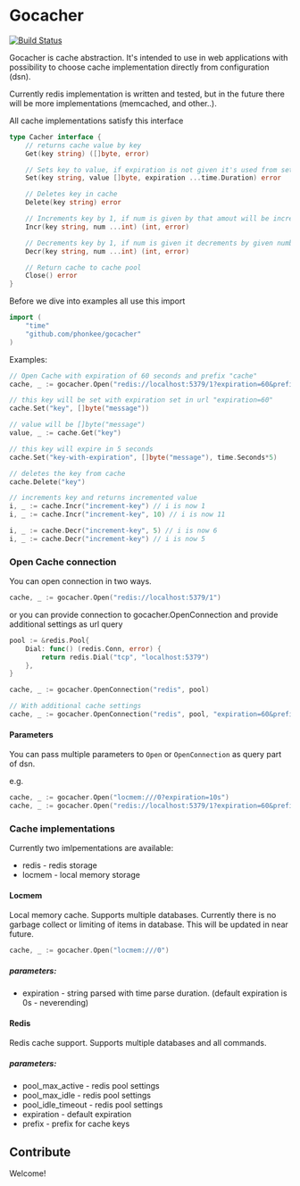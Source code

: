 # Gocacher

[![Build Status](https://travis-ci.org/phonkee/gocacher.svg?branch=master)](https://travis-ci.org/phonkee/gocacher)


Gocacher is cache abstraction. It's intended to use in web applications with
possibility to choose cache implementation directly from configuration (dsn).

Currently redis implementation is written and tested, but in the future there will
be more implementations (memcached, and other..).

All cache implementations satisfy this interface
```go
type Cacher interface {
	// returns cache value by key
	Get(key string) ([]byte, error)

	// Sets key to value, if expiration is not given it's used from settings
	Set(key string, value []byte, expiration ...time.Duration) error

	// Deletes key in cache
	Delete(key string) error

	// Increments key by 1, if num is given by that amout will be incremented
	Incr(key string, num ...int) (int, error)

	// Decrements key by 1, if num is given it decrements by given number
	Decr(key string, num ...int) (int, error)

	// Return cache to cache pool
	Close() error
}
```


Before we dive into examples all use this import
```go
import (
	"time"
	"github.com/phonkee/gocacher"
)
```

Examples:

```go
// Open Cache with expiration of 60 seconds and prefix "cache"
cache, _ := gocacher.Open("redis://localhost:5379/1?expiration=60&prefix=cache")

// this key will be set with expiration set in url "expiration=60"
cache.Set("key", []byte("message"))

// value will be []byte("message")
value, _ := cache.Get("key")

// this key will expire in 5 seconds
cache.Set("key-with-expiration", []byte("message"), time.Seconds*5)

// deletes the key from cache
cache.Delete("key")

// increments key and returns incremented value
i, _ := cache.Incr("increment-key") // i is now 1
i, _ := cache.Incr("increment-key", 10) // i is now 11

i, _ := cache.Decr("increment-key", 5) // i is now 6
i, _ := cache.Decr("increment-key") // i is now 5

```

### Open Cache connection

You can open connection in two ways.

```go
cache, _ := gocacher.Open("redis://localhost:5379/1")
```

or you can provide connection to gocacher.OpenConnection and provide additional settings
as url query

```go
pool := &redis.Pool{
	Dial: func() (redis.Conn, error) {
		return redis.Dial("tcp", "localhost:5379")
	},
}

cache, _ := gocacher.OpenConnection("redis", pool)

// With additional cache settings
cache, _ := gocacher.OpenConnection("redis", pool, "expiration=60&prefix=cache")
```

#### Parameters
You can pass multiple parameters to `Open` or `OpenConnection` as query part of dsn.

e.g.
```go
cache, _ := gocacher.Open("locmem:///0?expiration=10s")
cache, _ := gocacher.Open("redis://localhost:5379/1?expiration=60&prefix=cache")
```

### Cache implementations

Currently two imlpementations are available:
* redis - redis storage
* locmem - local memory storage


#### Locmem
Local memory cache. Supports multiple databases. Currently there is no garbage collect or limiting of items in database.
This will be updated in near future.

```go
cache, _ := gocacher.Open("locmem:///0")
```

##### parameters:
* expiration - string parsed with time parse duration. (default expiration is 0s - neverending)

#### Redis
Redis cache support. Supports multiple databases and all commands.

##### parameters:
* pool_max_active - redis pool settings
* pool_max_idle - redis pool settings
* pool_idle_timeout - redis pool settings
* expiration - default expiration
* prefix - prefix for cache keys

## Contribute
Welcome!
